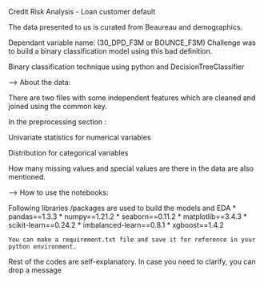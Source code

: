 Credit Risk Analysis - Loan customer default

The data presented to us is curated from Beaureau and demographics. 

Dependant variable name: (30_DPD_F3M or BOUNCE_F3M) Challenge was to build a binary classification model using this bad definition. 

Binary classification technique using python and DecisionTreeClassifier

--> About the data:

  There are two files with some independent features which are cleaned and joined using the common key.

  In the preprocessing section :

  Univariate statistics for numerical variables

  Distribution for categorical variables

  How many missing values and special values are there in the data are also mentioned.

--> How to use the notebooks:

  Following libraries /packages are used to build the models and EDA
    * pandas==1.3.3
    * numpy==1.21.2
    * seaborn==0.11.2
    * matplotlib==3.4.3
    * scikit-learn==0.24.2
    * imbalanced-learn==0.8.1
    * xgboost==1.4.2
    
    You can make a requirement.txt file and save it for reference in your python environment.
 
 Rest of the codes are self-explanatory. In case you need to clarify, you can drop a message 
